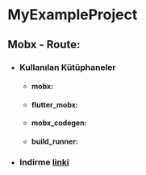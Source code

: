 # MyExampleProject

## Mobx - Route:
+ ### Kullanılan Kütüphaneler
  + #### mobx:
  + #### flutter_mobx:
  + #### mobx_codegen:
  + #### build_runner:
+ ### Indirme [linki](https://drive.google.com/drive/folders/1XlYK7Spmz0TYW64v3s431crmIaBb8iA7?usp=sharing)
#

